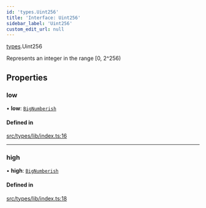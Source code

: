 ```yaml
---
id: 'types.Uint256'
title: 'Interface: Uint256'
sidebar_label: 'Uint256'
custom_edit_url: null
---
```


[types](../namespaces/types.md).Uint256

Represents an integer in the range [0, 2^256)

## Properties

### low

• **low**: [`BigNumberish`](../namespaces/types.md#bignumberish)

#### Defined in

[src/types/lib/index.ts:16](https://github.com/starknet-io/starknet.js/blob/v5.14.1/src/types/lib/index.ts#L16)

---

### high

• **high**: [`BigNumberish`](../namespaces/types.md#bignumberish)

#### Defined in

[src/types/lib/index.ts:18](https://github.com/starknet-io/starknet.js/blob/v5.14.1/src/types/lib/index.ts#L18)
